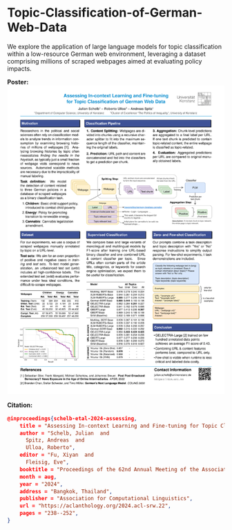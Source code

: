 # Topic-Classification-of-German-Web-Data
We explore the application of large language models for topic classification within a low-resource German web environment, leveraging a dataset comprising millions of scraped webpages aimed at evaluating policy impacts.

**Poster:**
![alt text](poster.png)

**Citation:**

```json
@inproceedings{schelb-etal-2024-assessing,
    title = "Assessing In-context Learning and Fine-tuning for Topic Classification of {G}erman Web Data",
    author = "Schelb, Julian  and
      Spitz, Andreas  and
      Ulloa, Roberto",
    editor = "Fu, Xiyan  and
      Fleisig, Eve",
    booktitle = "Proceedings of the 62nd Annual Meeting of the Association for Computational Linguistics (Volume 4: Student Research Workshop)",
    month = aug,
    year = "2024",
    address = "Bangkok, Thailand",
    publisher = "Association for Computational Linguistics",
    url = "https://aclanthology.org/2024.acl-srw.22",
    pages = "238--252",
}
```

